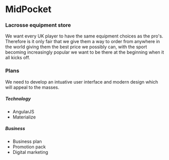# MidPocket
### Lacrosse equipment store
We want every UK player to have the same equipment choices as the pro's. Therefore is it only fair that we give them a way to order from anywhere in the world giving them the best price we possibly can, with the sport becoming increasingly popular we want to be there at the beginning when it all kicks off.

### Plans
We need to develop an intuative user interface and modern design which will appeal to the masses.

##### Technology
- AngularJS
- Materialize

##### Business
- Business plan
- Promotion pack
- Digital marketing
